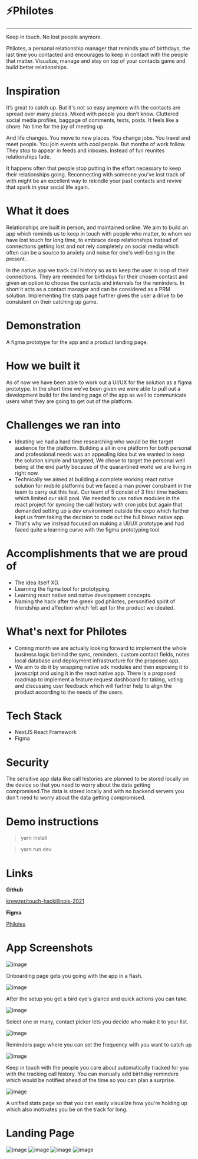 # ⚡Philotes

---

Keep in touch. No lost people anymore.

Philotes, a personal relationship manager that reminds you of birthdays, the last time you contacted and encourages to keep in contact with the people that matter. Visualize, manage and stay on top of your contacts game and build better relationships.

# Inspiration

It’s great to catch up. But it's not so easy anymore with the contacts are spread over many 
places. Mixed with people you don’t know. Cluttered social media profiles, baggage of comments, texts, posts. It feels like a chore. No time for the joy of meeting up.

And life changes. You move to new places. You change jobs. You travel and meet people. You 
join events with cool people. But months of work follow. They stop to appear in feeds and inboxes. Instead of fun reunites relationships fade.

It happens often that  people stop putting in the effort necessary to keep their relationships going.
Reconnecting with someone you’ve lost track of with might be an excellent way to rekindle your past contacts and revive that spark in your social life again.

# What it does

Relationships are built in person, and maintained online. We aim to build an app which reminds us to keep in touch with people who matter, to whom we have lost touch for long time, to embrace deep relationships instead of connections getting lost and not rely completely on social media which often can be a source to anxiety and noise for one's well-being in the present .

In the native app we track call history so as to keep the user in loop of their connections. They are reminded for birthdays for their chosen contact and given an option to choose the contacts and intervals for the reminders. In short it acts as a contact manager and can be considered as a PRM solution. Implementing the stats page further gives the user a drive to be consistent on their catching up game.

# Demonstration

A figma prototype for the app and a product landing page.

# How we built it

As of now we have been able to work out a UI/UX for the solution as a figma prototype. In the short time we've been given we were able to pull out a development build for the landing page of the app as well to communicate users what they are going to get out of the platform.

# Challenges we ran into

- Ideating we had a hard time researching who would be the target audience for the platform. Building a all in one platform for both personal and professional needs was an appealing idea but we wanted to keep the solution simple and targeted, We chose to target the personal well being at the end partly because of the quarantined world we are living in right now.
- Technically we aimed at building a complete working react native solution for mobile platforms but we faced a man power constraint in the team to carry out this feat. Our team of 5 consist of 3 first time hackers which limited our skill pool. We needed to use native modules in the react project for syncing the call history with cron jobs but again that demanded setting up a dev environment outside the expo which further kept us from taking the decision to code out the full blown native app.
- That's why we instead focused on making a UI/UX prototype and had faced quite a learning curve with the figma prototyping tool.

# Accomplishments that we are proud of

- The idea itself XD.
- Learning the figma tool for prototyping.
- Learning react native and native development concepts.
- Naming the hack after the greek god philotes, personified spirit of friendship and affection which felt apt for the product we ideated.

# What's next for Philotes

- Coming month we are actually looking forward to implement the whole business logic behind the sync, reminders, custom contact fields, notes local database and deployment infrastructure for the proposed app.
- We aim to do it by wrapping native sdk modules and then exposing it to javascript and using it in the react native app. There is a proposed roadmap to implement a feature request dashboard for taking, voting and discussing user feedback which will further help to align the product according to the needs of the users.

# Tech Stack

- NextJS React Framework
- Figma

# Security

The sensitive app data like call histories are planned to be stored locally on the device so that you need to worry about the data getting compromised.The data is stored locally and with no backend servers you don't need to worry about the data getting compromised.

# Demo instructions

> yarn install

> yarn run dev


# Links

**Github**

[krewzer/touch-hackillinois-2021](https://github.com/krewzer/touch-hackillinois-2021/tree/challenge2)

**Figma**

[Philotes](https://www.figma.com/proto/6TtBhfKHXBakmIu3qQKVuk/Philotes?node-id=26%3A83&scaling=scale-down&page-id=0%3A1)

# App Screenshots

![image](https://user-images.githubusercontent.com/41825871/114319132-c1ab6180-9b2d-11eb-956e-99733cd352b4.png)

Onboarding page gets you going with the app in a flash.

![image](https://user-images.githubusercontent.com/41825871/114319140-cb34c980-9b2d-11eb-9bc4-8e283ba9be6c.png)

After the setup you get a bird eye's glance and quick actions you can take.

![image](https://user-images.githubusercontent.com/41825871/114319154-d8ea4f00-9b2d-11eb-8a4f-f7ff2bd76610.png)

Select one or many, contact picker lets you decide who make it to your list.

![image](https://user-images.githubusercontent.com/41825871/114319169-e69fd480-9b2d-11eb-8f0e-569b40f7c263.png)

Reminders page where you can set the frequency with you want to catch up

![image](https://user-images.githubusercontent.com/41825871/114319249-58781e00-9b2e-11eb-8e4a-dd7e37452c65.png)

Keep in touch with the people you care about automatically tracked for you with the tracking call history. You can manually add birthday reminders which would be notified ahead of the time so you can plan a surprise.

![image](https://user-images.githubusercontent.com/41825871/114319568-a8a3b000-9b2f-11eb-8132-d6b5a686b6d7.png)

A unified stats page so that you can easily visualize how you're holding up which also motivates you be on the track for long.

# Landing Page

![image](https://user-images.githubusercontent.com/41825871/114319276-6ded4800-9b2e-11eb-9e93-27b09dfb7e6a.png)
![image](https://user-images.githubusercontent.com/41825871/114319285-75145600-9b2e-11eb-913b-f0881e096d19.png)
![image](https://user-images.githubusercontent.com/41825871/114319290-7ba2cd80-9b2e-11eb-8b87-268397bea1aa.png)
![image](https://user-images.githubusercontent.com/41825871/114319294-80678180-9b2e-11eb-8075-5d8d770bceb9.png)


